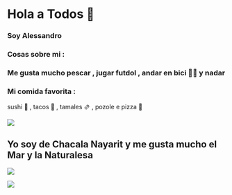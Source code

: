 # Hola a Todos 👋

### Soy Alessandro 


### Cosas sobre mi :



### Me gusta mucho pescar , jugar futdol  , andar en bici 🚴‍♀️ y nadar 



### Mi comida favorita :



sushi 🍣 , tacos 🌮 , tamales 🫔 , pozole  e pizza  🍕


![](https://mxc.com.mx/wp-content/uploads/2021/06/49203533_2393621624042370_7237533133761937408_n.jpeg)



## Yo soy de Chacala Nayarit  y me gusta mucho el Mar y la Naturalesa 

![](https://symphony.cdn.tambourine.com/pueblo-bonito-resorts-redesign/media/pb-destinations-mazatlan-atractionstours_-611bc718a8b15.jpg)


![](https://static.wixstatic.com/media/9d560d_85833e30a77549c888ce1a7a0e9c843c~mv2.jpg/v1/fill/w_1280,h_720,al_c/9d560d_85833e30a77549c888ce1a7a0e9c843c~mv2.jpg)
